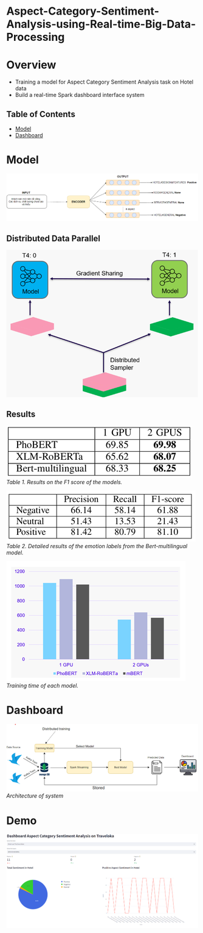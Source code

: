 # Aspect-Category-Sentiment-Analysis-using-Real-time-Big-Data-Processing
# Overview
*  Training a model for Aspect Category Sentiment Analysis task on Hotel data
*  Build a real-time Spark dashboard interface system

## Table of Contents

- [Model](#model)
- [Dashboard](#daashboard)

# Model
<p align="left">
  <img src="images/model.png" />
</p>

## Distributed Data Parallel
<p align="left">
  <img src="images/ddp.png" />
</p>

## Results
![Results on the F1 score of the models.](images/results_all_model.png)
*Table 1. Results on the F1 score of the models.*


![Detailed results of the emotion labels from the Bert-multilingual model.](images/result_best.png)
*Table 2. Detailed results of the emotion labels from the Bert-multilingual model.*

![Results on the F1 score of the models.](images/time.png)
*Training time of each model.*


# Dashboard
![Architecture of system](images/archo.png)                   
*Architecture of system*

# Demo
<p align="left">
  <img src="images/dash.png" />
</p>

